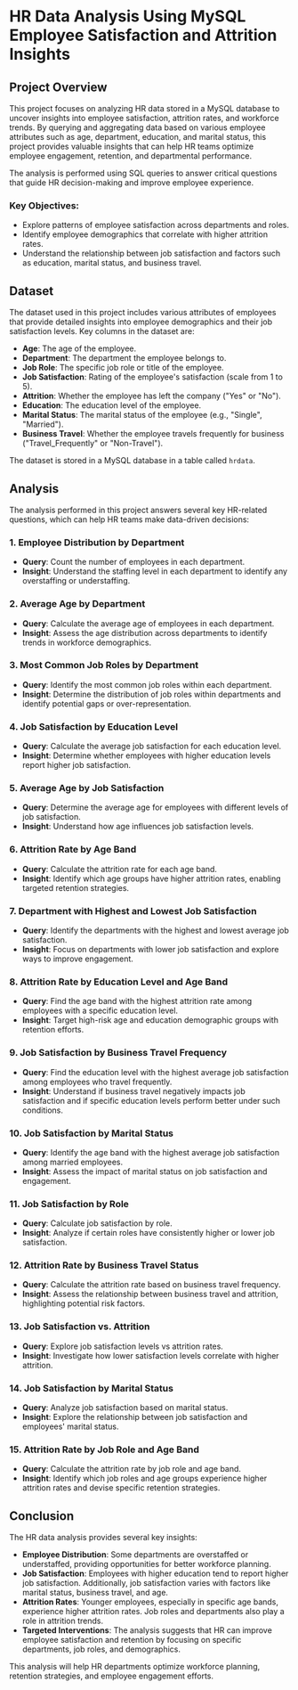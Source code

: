 # HR Data Analysis Using MySQL Employee Satisfaction and Attrition Insights

## Project Overview

This project focuses on analyzing HR data stored in a MySQL database to uncover insights into employee satisfaction, attrition rates, and workforce trends. By querying and aggregating data based on various employee attributes such as age, department, education, and marital status, this project provides valuable insights that can help HR teams optimize employee engagement, retention, and departmental performance.

The analysis is performed using SQL queries to answer critical questions that guide HR decision-making and improve employee experience.

### Key Objectives:
- Explore patterns of employee satisfaction across departments and roles.
- Identify employee demographics that correlate with higher attrition rates.
- Understand the relationship between job satisfaction and factors such as education, marital status, and business travel.

## Dataset

The dataset used in this project includes various attributes of employees that provide detailed insights into employee demographics and their job satisfaction levels. Key columns in the dataset are:

- **Age**: The age of the employee.
- **Department**: The department the employee belongs to.
- **Job Role**: The specific job role or title of the employee.
- **Job Satisfaction**: Rating of the employee's satisfaction (scale from 1 to 5).
- **Attrition**: Whether the employee has left the company ("Yes" or "No").
- **Education**: The education level of the employee.
- **Marital Status**: The marital status of the employee (e.g., "Single", "Married").
- **Business Travel**: Whether the employee travels frequently for business ("Travel_Frequently" or "Non-Travel").

The dataset is stored in a MySQL database in a table called `hrdata`.

## Analysis

The analysis performed in this project answers several key HR-related questions, which can help HR teams make data-driven decisions:

### 1. **Employee Distribution by Department**
   - **Query**: Count the number of employees in each department.
   - **Insight**: Understand the staffing level in each department to identify any overstaffing or understaffing.

### 2. **Average Age by Department**
   - **Query**: Calculate the average age of employees in each department.
   - **Insight**: Assess the age distribution across departments to identify trends in workforce demographics.

### 3. **Most Common Job Roles by Department**
   - **Query**: Identify the most common job roles within each department.
   - **Insight**: Determine the distribution of job roles within departments and identify potential gaps or over-representation.

### 4. **Job Satisfaction by Education Level**
   - **Query**: Calculate the average job satisfaction for each education level.
   - **Insight**: Determine whether employees with higher education levels report higher job satisfaction.

### 5. **Average Age by Job Satisfaction**
   - **Query**: Determine the average age for employees with different levels of job satisfaction.
   - **Insight**: Understand how age influences job satisfaction levels.

### 6. **Attrition Rate by Age Band**
   - **Query**: Calculate the attrition rate for each age band.
   - **Insight**: Identify which age groups have higher attrition rates, enabling targeted retention strategies.

### 7. **Department with Highest and Lowest Job Satisfaction**
   - **Query**: Identify the departments with the highest and lowest average job satisfaction.
   - **Insight**: Focus on departments with lower job satisfaction and explore ways to improve engagement.

### 8. **Attrition Rate by Education Level and Age Band**
   - **Query**: Find the age band with the highest attrition rate among employees with a specific education level.
   - **Insight**: Target high-risk age and education demographic groups with retention efforts.

### 9. **Job Satisfaction by Business Travel Frequency**
   - **Query**: Find the education level with the highest average job satisfaction among employees who travel frequently.
   - **Insight**: Understand if business travel negatively impacts job satisfaction and if specific education levels perform better under such conditions.

### 10. **Job Satisfaction by Marital Status**
   - **Query**: Identify the age band with the highest average job satisfaction among married employees.
   - **Insight**: Assess the impact of marital status on job satisfaction and engagement.

### 11. **Job Satisfaction by Role**
   - **Query**: Calculate job satisfaction by role.
   - **Insight**: Analyze if certain roles have consistently higher or lower job satisfaction.

### 12. **Attrition Rate by Business Travel Status**
   - **Query**: Calculate the attrition rate based on business travel frequency.
   - **Insight**: Assess the relationship between business travel and attrition, highlighting potential risk factors.

### 13. **Job Satisfaction vs. Attrition**
   - **Query**: Explore job satisfaction levels vs attrition rates.
   - **Insight**: Investigate how lower satisfaction levels correlate with higher attrition.

### 14. **Job Satisfaction by Marital Status**
   - **Query**: Analyze job satisfaction based on marital status.
   - **Insight**: Explore the relationship between job satisfaction and employees' marital status.

### 15. **Attrition Rate by Job Role and Age Band**
   - **Query**: Calculate the attrition rate by job role and age band.
   - **Insight**: Identify which job roles and age groups experience higher attrition rates and devise specific retention strategies.

## Conclusion

The HR data analysis provides several key insights:

- **Employee Distribution**: Some departments are overstaffed or understaffed, providing opportunities for better workforce planning.
- **Job Satisfaction**: Employees with higher education tend to report higher job satisfaction. Additionally, job satisfaction varies with factors like marital status, business travel, and age.
- **Attrition Rates**: Younger employees, especially in specific age bands, experience higher attrition rates. Job roles and departments also play a role in attrition trends.
- **Targeted Interventions**: The analysis suggests that HR can improve employee satisfaction and retention by focusing on specific departments, job roles, and demographics.

This analysis will help HR departments optimize workforce planning, retention strategies, and employee engagement efforts.

